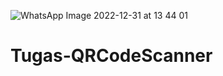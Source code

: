 ![WhatsApp Image 2022-12-31 at 13 44 01](https://user-images.githubusercontent.com/116371917/210127964-57b53d02-567f-43f3-979e-23977629b36c.jpg)
# Tugas-QRCodeScanner
